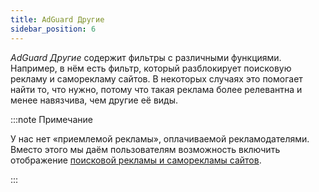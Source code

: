 ```yaml
---
title: AdGuard Другие
sidebar_position: 6
---
```


_AdGuard Другие_ содержит фильтры с различными функциями. Например, в нём есть фильтр, который разблокирует поисковую рекламу и саморекламу сайтов. В некоторых случаях это помогает найти то, что нужно, потому что такая реклама более релевантна и менее навязчива, чем другие её виды.

:::note Примечание

У нас нет «приемлемой рекламы», оплачиваемой рекламодателями. Вместо этого мы даём пользователям возможность включить отображение [поисковой рекламы и саморекламы сайтов](/general/ad-filtering/search-ads).

:::
